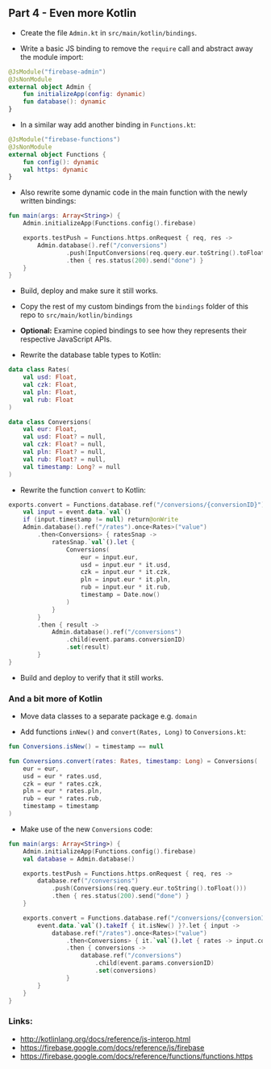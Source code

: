 ## Part 4 - Even more Kotlin

 * Create the file `Admin.kt` in `src/main/kotlin/bindings`.

 * Write a basic JS binding to remove the `require` call and abstract away the module import:
``` kotlin
@JsModule("firebase-admin")
@JsNonModule
external object Admin {
    fun initializeApp(config: dynamic)
    fun database(): dynamic
}
```

 * In a similar way add another binding in `Functions.kt`:
``` kotlin
@JsModule("firebase-functions")
@JsNonModule
external object Functions {
    fun config(): dynamic
    val https: dynamic
}
```

 * Also rewrite some dynamic code in the main function with the newly written bindings:
``` kotlin
fun main(args: Array<String>) {
    Admin.initializeApp(Functions.config().firebase)

    exports.testPush = Functions.https.onRequest { req, res ->
        Admin.database().ref("/conversions")
                .push(InputConversions(req.query.eur.toString().toFloat()))
                .then { res.status(200).send("done") }
    }
}
```

 * Build, deploy and make sure it still works.

 * Copy the rest of my custom bindings from the `bindings` folder of this repo to `src/main/kotlin/bindings` 

 * **Optional:** Examine copied bindings to see how they represents their respective JavaScript APIs.

 * Rewrite the database table types to Kotlin:
``` kotlin
data class Rates(
    val usd: Float,
    val czk: Float,
    val pln: Float,
    val rub: Float
)

data class Conversions(
    val eur: Float,
    val usd: Float? = null,
    val czk: Float? = null,
    val pln: Float? = null,
    val rub: Float? = null,
    val timestamp: Long? = null
)
```

 * Rewrite the function `convert` to Kotlin:
``` kotlin
exports.convert = Functions.database.ref("/conversions/{conversionID}").onWrite<Conversions> { event ->
    val input = event.data.`val`()
    if (input.timestamp != null) return@onWrite
    Admin.database().ref("/rates").once<Rates>("value")
        .then<Conversions> { ratesSnap ->
            ratesSnap.`val`().let {
                Conversions(
                    eur = input.eur,
                    usd = input.eur * it.usd,
                    czk = input.eur * it.czk,
                    pln = input.eur * it.pln,
                    rub = input.eur * it.rub,
                    timestamp = Date.now()
                )
            }
        }
        .then { result ->
            Admin.database().ref("/conversions")
                .child(event.params.conversionID)
                .set(result)
        }
}
```

 * Build and deploy to verify that it still works.

### And a bit more of Kotlin

 * Move data classes to a separate package e.g. `domain`

 * Add functions `inNew()` and `convert(Rates, Long)` to `Conversions.kt`:
``` kotlin
fun Conversions.isNew() = timestamp == null

fun Conversions.convert(rates: Rates, timestamp: Long) = Conversions(
    eur = eur,
    usd = eur * rates.usd,
    czk = eur * rates.czk,
    pln = eur * rates.pln,
    rub = eur * rates.rub,
    timestamp = timestamp
)
```

 * Make use of the new `Conversions` code:
``` kotlin
fun main(args: Array<String>) {
    Admin.initializeApp(Functions.config().firebase)
    val database = Admin.database()

    exports.testPush = Functions.https.onRequest { req, res ->
        database.ref("/conversions")
            .push(Conversions(req.query.eur.toString().toFloat()))
            .then { res.status(200).send("done") }
    }

    exports.convert = Functions.database.ref("/conversions/{conversionID}").onWrite<Conversions> { event ->
        event.data.`val`().takeIf { it.isNew() }?.let { input ->
            database.ref("/rates").once<Rates>("value")
                .then<Conversions> { it.`val`().let { rates -> input.convert(rates, Date.now()) } }
                .then { conversions ->
                    database.ref("/conversions")
                        .child(event.params.conversionID)
                        .set(conversions)
                }
        }
    }
}
```

### Links: 

 * http://kotlinlang.org/docs/reference/js-interop.html
 * https://firebase.google.com/docs/reference/js/firebase
 * https://firebase.google.com/docs/reference/functions/functions.https